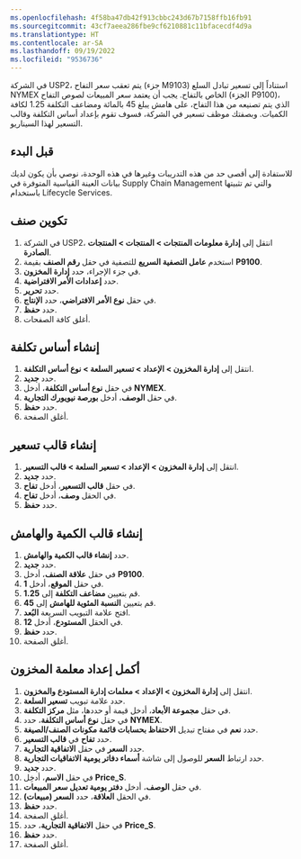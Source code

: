 ```yaml
---
ms.openlocfilehash: 4f58ba47db42f913cbbc243d67b7158ffb16fb91
ms.sourcegitcommit: 43cf7aeea286fbe9cf6210881c11bfacecdf4d9a
ms.translationtype: HT
ms.contentlocale: ar-SA
ms.lasthandoff: 09/19/2022
ms.locfileid: "9536736"
---
```


في الشركة USP2، يتم تعقب سعر التفاح (جزء M9103) استناداً إلى تسعير تبادل السلع NYMEX الخاص بالتفاح. يجب أن يعتمد سعر المبيعات لصوص التفاح (الجزء P9100)، الذي يتم تصنيعه من هذا التفاح، على هامش يبلغ 45 بالمائة ومضاعف التكلفة 1.25 لكافة الكميات.
وبصفتك موظف تسعير في الشركة، فسوف تقوم بإعداد أساس التكلفة وقالب التسعير لهذا السيناريو.

## <a name="before-you-begin"></a>قبل البدء
للاستفادة إلى أقصى حد من هذه التدريبات وغيرها في هذه الوحدة، نوصي بأن يكون لديك بيانات العينة القياسية المتوفرة في Supply Chain Management والتي تم تثبيتها باستخدام Lifecycle Services.

## <a name="configure-an-item"></a>تكوين صنف
1.    في الشركة USP2، انتقل إلى **إدارة معلومات المنتجات > المنتجات > المنتجات الصادرة**.
2.    استخدم **عامل التصفية السريع** للتصفية في حقل **رقم الصنف** بقيمة **P9100**.
3.    في جزء الإجراء، حدد **إدارة المخزون**.
4.    حدد **إعدادات الأمر الافتراضية**.
5.    حدد **تحرير**.
6.    في حقل **نوع الأمر الافتراضي**، حدد **الإنتاج**.
7.    حدد **حفظ**.
8.    أغلق كافة الصفحات.


## <a name="create-a-cost-basis"></a>إنشاء أساس تكلفة

1.  انتقل إلى **إدارة المخزون > الإعداد > تسعير السلعة > نوع أساس التكلفة**.
2.  حدد **جديد‎**.
3.  في حقل **نوع أساس التكلفة**، أدخل **NYMEX**.
4.  في حقل **الوصف**، أدخل **بورصة نيويورك التجارية**.
5.  حدد **حفظ**.
6.  أغلق الصفحة.

## <a name="create-a-pricing-template"></a>إنشاء قالب تسعير

1.  انتقل إلى **إدارة المخزون > الإعداد > تسعير السلعة > قالب التسعير**.
2.  حدد **جديد‎**.
3.  في حقل **قالب التسعير**، أدخل **تفاح**.
4.  في الحقل **وصف**، أدخل **تفاح**.
5.  حدد **حفظ**.

## <a name="create-a-quantity-and-margin-template"></a>إنشاء قالب الكمية والهامش

1.  حدد **إنشاء قالب الكمية والهامش**.
2.  حدد **جديد‎**.
3.  في حقل **علاقة الصنف**، أدخل **P9100**.
4.  في حقل **الموقع**، أدخل **1**.
5. قم بتعيين **مضاعف التكلفة** إلى **1.25**.
6. قم بتعيين **النسبة المئوية للهامش** إلى **45**.
7. افتح علامة التبويب السريعة **البُعد**.
8. في الحقل **المستودع**، أدخل **12**.
9. حدد **حفظ**.
10. أغلق الصفحة.

## <a name="complete-the-inventory-parameter-setup"></a>أكمل إعداد معلمة المخزون

1.  انتقل إلى **إدارة المخزون > الإعداد > معلمات إدارة المستودع والمخزون**.
2.  حدد علامة تبويب **تسعير السلعة**.
3.  في حقل **مجموعة الأبعاد**، أدخل قيمة أو حددها، مثل **مركز التكلفة**.
4.  في حقل **نوع أساس التكلفة**، حدد **NYMEX**.
5.  حدد **نعم** في مفتاح تبديل **الاحتفاظ بحسابات قائمة مكونات الصنف/الصيغة**.
6.  حدد **تفاح** في **قالب التسعير**.
7.  حدد **السعر** في حقل **الاتفاقية التجارية**.
6.  حدد ارتباط **السعر** للوصول إلى شاشة **أسماء دفاتر يومية الاتفاقيات التجارية**.
7.  حدد **جديد‎**.
8.  في حقل **الاسم**، أدخِل **Price_S**.
9.  في حقل **الوصف**، أدخل **دفتر يومية تعديل سعر المبيعات**.
10. في الحقل **العلاقة**، حدد **السعر (مبيعات)**.
11. حدد **حفظ**.
12. أغلق الصفحة.
13. في حقل **الاتفاقية التجارية**، حدد **Price_S**.
14. حدد **حفظ**.
15. أغلق الصفحة. 
